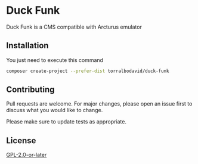 # Duck Funk

Duck Funk is a CMS compatible with Arcturus emulator

## Installation

You just need to execute this command

```bash
composer create-project --prefer-dist torralbodavid/duck-funk
```

## Contributing
Pull requests are welcome. For major changes, please open an issue first to discuss what you would like to change.

Please make sure to update tests as appropriate.

## License
[GPL-2.0-or-later](https://spdx.org/licenses/GPL-2.0-or-later.html)
